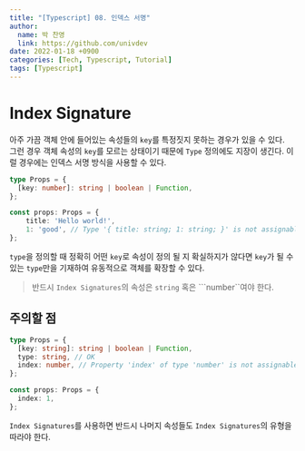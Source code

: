 ```yaml
---
title: "[Typescript] 08. 인덱스 서명"
author:
  name: 박 찬영
  link: https://github.com/univdev
date: 2022-01-18 +0900
categories: [Tech, Typescript, Tutorial]
tags: [Typescript]
---
```

# Index Signature
아주 가끔 객체 안에 들어있는 속성들의 ```key```를 특정짓지 못하는 경우가 있을 수 있다.  
그런 경우 객체 속성의 ```key```를 모르는 상태이기 때문에 ```Type``` 정의에도 지장이 생긴다. 이럴 경우에는 인덱스 서명 방식을 사용할 수 있다.
```typescript
type Props = {
  [key: number]: string | boolean | Function,
};

const props: Props = {
    title: 'Hello world!',
    1: 'good', // Type '{ title: string; 1: string; }' is not assignable to type 'Props'. Object literal may only specify known properties, and 'title' does not exist in type 'Props'.(2322)
};
```
```type```을 정의할 때 정확히 어떤 ```key```로 속성이 정의 될 지 확실하지가 않다면 ```key```가 될 수 있는 ```type```만을 기재하여 유동적으로 객체를 확장할 수 있다.  
> 반드시 ```Index Signatures```의 속성은 ```string``` 혹은 ```number``여야 한다.
## 주의할 점
```typescript
type Props = {
  [key: string]: string | boolean | Function,
  type: string, // OK
  index: number, // Property 'index' of type 'number' is not assignable to 'string' index type 'string | boolean | Function'.(2411)
};

const props: Props = {
  index: 1,
};
```
```Index Signatures```를 사용하면 반드시 나머지 속성들도 ```Index Signatures```의 유형을 따라야 한다.